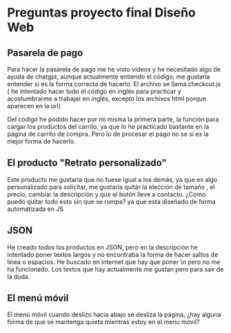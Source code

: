 # Preguntas proyecto final Diseño Web

## Pasarela de pago
Para hacer la pasarela de pago me he visto vídeos y he necesitado algo de ayuda de chatgpt, aunque actualmente entiendo el código, me gustaría entender si es la forma correcta de hacerlo. El archivo se llama checkout.js ( he intentado hacer todo el código en inglés para practicar y acostumbrarme a trabajar en inglés, excepto los archivos html porque aparecen en la url)

Del código he podido hacer por mi misma la primera parte, la función para cargar los productos del carrito, ya que lo he practicado bastante en la página de carrito de compra. Pero lo de procesar el pago no se si es la mejor forma de hacerlo.

## El producto "Retrato personalizado"
Este producto me gustaría que no fuese igual a los demás, ya que es algo personalizado para solicitar, me gustaría quitar la elección de tamaño , el precio, cambiar la descripción y que el botón lleve a contacto. ¿Como puedo quitar todo esto sin que se rompa? ya que esta diseñado de forma automatizada en JS

## JSON
He creado todos los productos en JSON, pero en la descripción he intentado poner textos largos y no encontraba la forma de hacer saltos de línea o espacios. He buscado en internet que hay que poner \n pero no me ha funcionado. Los textos que hay actualmente me gustan pero para sair de la duda.

## El menú móvil
El menú móvil cuando deslizo hacia abajo se desliza la página, ¿hay alguna forma de que se mantenga quieta mientras estoy en el menu móvil?